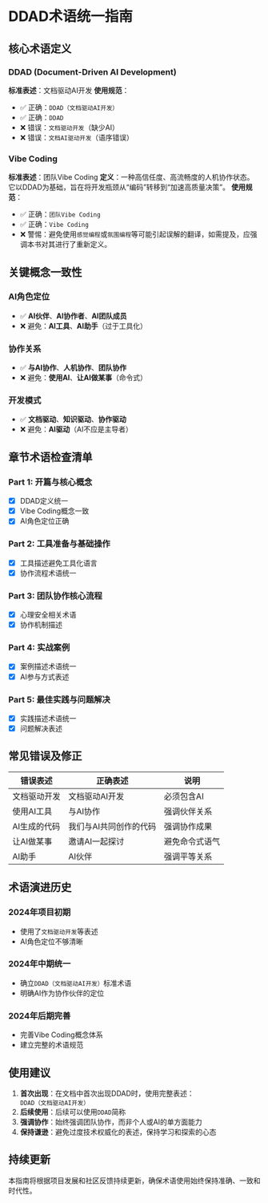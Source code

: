 # DDAD术语统一指南

## 核心术语定义

### DDAD (Document-Driven AI Development)
**标准表述**：文档驱动AI开发
**使用规范**：
- ✅ 正确：`DDAD（文档驱动AI开发）`
- ✅ 正确：`DDAD`
- ❌ 错误：`文档驱动开发`（缺少AI）
- ❌ 错误：`文档AI驱动开发`（语序错误）

### Vibe Coding
**标准表述**：团队Vibe Coding
**定义**：一种高信任度、高流畅度的人机协作状态。它以DDAD为基础，旨在将开发瓶颈从“编码”转移到“加速高质量决策”。
**使用规范**：
- ✅ 正确：`团队Vibe Coding`
- ✅ 正确：`Vibe Coding`
- ❌ 警惕：避免使用`感觉编程`或`氛围编程`等可能引起误解的翻译，如需提及，应强调本书对其进行了重新定义。

## 关键概念一致性

### AI角色定位
- ✅ **AI伙伴**、**AI协作者**、**AI团队成员**
- ❌ 避免：**AI工具**、**AI助手**（过于工具化）

### 协作关系
- ✅ **与AI协作**、**人机协作**、**团队协作**
- ❌ 避免：**使用AI**、**让AI做某事**（命令式）

### 开发模式
- ✅ **文档驱动**、**知识驱动**、**协作驱动**
- ❌ 避免：**AI驱动**（AI不应是主导者）

## 章节术语检查清单

### Part 1: 开篇与核心概念
- [x] DDAD定义统一
- [x] Vibe Coding概念一致
- [x] AI角色定位正确

### Part 2: 工具准备与基础操作
- [x] 工具描述避免工具化语言
- [x] 协作流程术语统一

### Part 3: 团队协作核心流程
- [x] 心理安全相关术语
- [x] 协作机制描述

### Part 4: 实战案例
- [x] 案例描述术语统一
- [x] AI参与方式表述

### Part 5: 最佳实践与问题解决
- [x] 实践描述术语统一
- [x] 问题解决表述

## 常见错误及修正

| 错误表述 | 正确表述 | 说明 |
|---------|---------|------|
| 文档驱动开发 | 文档驱动AI开发 | 必须包含AI |
| 使用AI工具 | 与AI协作 | 强调伙伴关系 |
| AI生成的代码 | 我们与AI共同创作的代码 | 强调协作成果 |
| 让AI做某事 | 邀请AI一起探讨 | 避免命令式语气 |
| AI助手 | AI伙伴 | 强调平等关系 |

## 术语演进历史

### 2024年项目初期
- 使用了`文档驱动开发`等表述
- AI角色定位不够清晰

### 2024年中期统一
- 确立`DDAD（文档驱动AI开发）`标准术语
- 明确AI作为协作伙伴的定位

### 2024年后期完善
- 完善Vibe Coding概念体系
- 建立完整的术语规范

## 使用建议

1. **首次出现**：在文档中首次出现DDAD时，使用完整表述：`DDAD（文档驱动AI开发）`
2. **后续使用**：后续可以使用`DDAD`简称
3. **强调协作**：始终强调团队协作，而非个人或AI的单方面能力
4. **保持谦逊**：避免过度技术权威化的表述，保持学习和探索的心态

## 持续更新

本指南将根据项目发展和社区反馈持续更新，确保术语使用始终保持准确、一致和时代性。